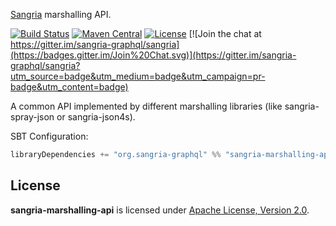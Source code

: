[Sangria](http://sangria-graphql.org/) marshalling API.

[![Build Status](https://travis-ci.org/sangria-graphql/sangria-marshalling-api.svg?branch=master)](https://travis-ci.org/sangria-graphql/sangria-marshalling-api) [![Maven Central](https://maven-badges.herokuapp.com/maven-central/org.sangria-graphql/sangria-marshalling-api_2.11/badge.svg)](https://maven-badges.herokuapp.com/maven-central/org.sangria-graphql/sangria-marshalling-api_2.11) [![License](http://img.shields.io/:license-Apache%202-brightgreen.svg)](http://www.apache.org/licenses/LICENSE-2.0.txt) [![Join the chat at https://gitter.im/sangria-graphql/sangria](https://badges.gitter.im/Join%20Chat.svg)](https://gitter.im/sangria-graphql/sangria?utm_source=badge&utm_medium=badge&utm_campaign=pr-badge&utm_content=badge)

A common API implemented by different marshalling libraries (like sangria-spray-json or sangria-json4s).

SBT Configuration:

```scala
libraryDependencies += "org.sangria-graphql" %% "sangria-marshalling-api" % "0.1.0"
```

## License

**sangria-marshalling-api** is licensed under [Apache License, Version 2.0](http://www.apache.org/licenses/LICENSE-2.0).

